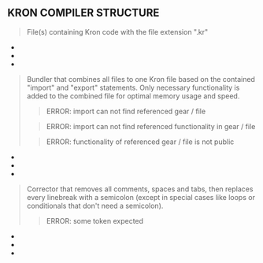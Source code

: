 ## KRON COMPILER STRUCTURE

> File(s) containing Kron code with the file extension ".kr"
*
*
*
> Bundler that combines all files to one Kron file based on the contained "import" and "export" statements. Only necessary functionality is added to the combined file for optimal memory usage and speed.
>> ERROR: import can not find referenced gear / file
>
>> ERROR: import can not find referenced functionality in gear / file
>
>> ERROR: functionality of referenced gear / file is not public
*
*
*
> Corrector that removes all comments, spaces and tabs, then replaces every linebreak with a semicolon (except in special cases like loops or conditionals that don't need a semicolon).
>> ERROR: some token expected
*
*
*